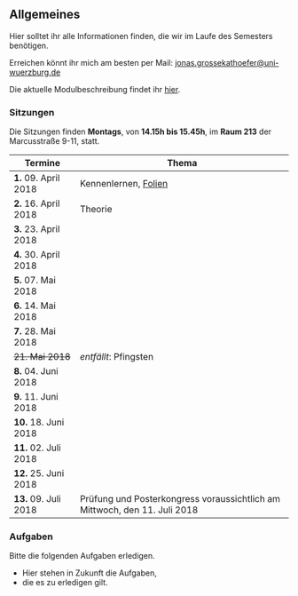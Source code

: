 ## Allgemeines

Hier solltet ihr alle Informationen finden, die wir im Laufe des Semesters benötigen.

Erreichen könnt ihr mich am besten per Mail: [jonas.grossekathoefer@uni-wuerzburg.de](mailto:jonas.grossekathoefer@uni-wuerzburg.de)

Die aktuelle Modulbeschreibung findet ihr [hier](https://www2.uni-wuerzburg.de/mhb/MB-de-06-PSY-EFM-152-m01.pdf).

### Sitzungen
Die Sitzungen finden **Montags**, von **14.15h bis 15.45h**, im **Raum 213** der Marcusstraße 9-11, statt.

|Termine     |Thema                                                        |
|------------|-------------------------------------------------------------|
| **1.** 09. April 2018|Kennenlernen, [Folien](/slides/sitzung01.html)|
| **2.** 16. April 2018|Theorie|
| **3.** 23. April 2018|| 	
| **4.** 30. April 2018||
| **5.** 07. Mai 2018  | |
| **6.** 14. Mai 2018  ||
| **7.** 28. Mai 2018  ||
|~~21. Mai 2018~~      |*entfällt*: Pfingsten|
| **8.** 04. Juni 2018 ||
| **9.** 11. Juni 2018 ||
|**10.** 18. Juni 2018 ||
|**11.** 02. Juli 2018 ||
|**12.** 25. Juni 2018 ||
|**13.** 09. Juli 2018 |	Prüfung und Posterkongress voraussichtlich am Mittwoch, den 11. Juli 2018|

### Aufgaben
Bitte die folgenden Aufgaben erledigen.
- Hier stehen in Zukunft die Aufgaben,
- die es zu erledigen gilt.
